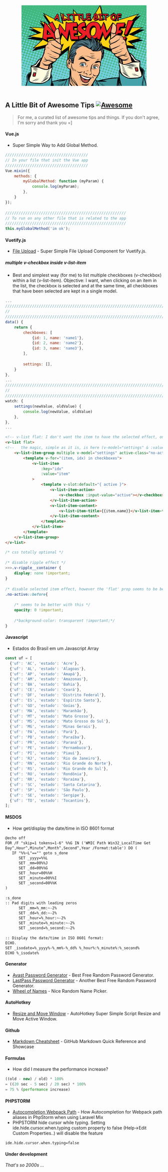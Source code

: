 <p align="center">
  <br>
  <img width="400" src="https://raw.githubusercontent.com/sINusBob/awesome-tips/master/Awesome-DL-002-620x400.jpg" alt="A Little Bit of Awesome Tips">
  <br>
  <br>
</p>

## A Little Bit of Awesome Tips [![Awesome](https://cdn.rawgit.com/sindresorhus/awesome/d7305f38d29fed78fa85652e3a63e154dd8e8829/media/badge.svg)](https://github.com/sINusBob/awesome-tips)

> For me, a curated list of awesome tips and things. If you don't agree, I'm sorry and thank you =]


#### Vue.js

- Super Simple Way to Add Global Method.
```javascript
/////////////////////////////////////
// In your file that init the Vue app
/////////////////////////////////////
Vue.mixin({
    methods: {
        myGlobalMethod: function (myParam) {
            console.log(myParam);
        },
    }
});

//////////////////////////////////////////////////////
// To run on any other file that is related to the app
//////////////////////////////////////////////////////
this.myGlobalMethod('im ok');
```


#### Vuetify.js

- [File Upload](https://github.com/sINusBob/super-simple-upload-file/) - Super Simple File Upload Component for Vuetify.js.

##### multiple v-checkbox inside v-list-item
- Best and simplest way (for me) to list multiple checkboxes (v-checkbox) within a list (v-list-item).
Objective: I want, when clicking on an item in the list, the checkbox is selected and at the same time, all checkboxes that have been selected are kept in a single model.
```javascript
...
////////////////////////////////////////////////////////////////////////
//
////////////////////////////////////////////////////////////////////////
data() {
    return {
        checkboxes: [
            {id: 1, name: 'name1'},
            {id: 2, name: 'name2'},
            {id: 3, name: 'name3'},
        ],

        settings: [],
    }
},
...
////////////////////////////////////////////////////////////////////////
//
////////////////////////////////////////////////////////////////////////
watch: {
    settings(newValue, oldValue) {
        console.log(newValue, oldValue)
    },
},
...
```

```html
<!-- v-list flat: I don't want the item to have the selected effect, only the checkbox -->
<v-list flat>
<!--   the magic, simple as it is, is here (v-model="settings" & :value="item") -->
    <v-list-item-group multiple v-model="settings" active-class="no-active">
        <template v-for="(item, idx) in checkboxes">
            <v-list-item
                :key="idx"
                :value="item"
            >
                <template v-slot:default="{ active }">
                    <v-list-item-action>
                        <v-checkbox :input-value="active"></v-checkbox>
                    </v-list-item-action>
                    <v-list-item-content>
                        <v-list-item-title>{{item.name}}</v-list-item-title>
                    </v-list-item-content>
                </template>
            </v-list-item>
        </template>
    </v-list-item-group>
</v-list>
```

```css
/* css totally optional */

/* disable ripple effect */
>>>.v-ripple__container {
    display: none !important;
}

/* disable selected item effect, however the 'flat' prop seems to be better */
.no-active::before{

    /* seems to be better with this */
    opacity: 0 !important;
    
    /*background-color: transparent !important;*/
}

```

#### Javascript

- Estados do Brasil em um Javascript Array
```javascript
const uf = [
  {'uf': 'AC', 'estado': 'Acre'},
  {'uf': 'AL', 'estado': 'Alagoas'},
  {'uf': 'AP', 'estado': 'Amapá'},
  {'uf': 'AM', 'estado': 'Amazonas'},
  {'uf': 'BA', 'estado': 'Bahia'},
  {'uf': 'CE', 'estado': 'Ceará'},
  {'uf': 'DF', 'estado': 'Distrito Federal'},
  {'uf': 'ES', 'estado': 'Espírito Santo'},
  {'uf': 'GO', 'estado': 'Goías'},
  {'uf': 'MA', 'estado': 'Maranhão'},
  {'uf': 'MT', 'estado': 'Mato Grosso'},
  {'uf': 'MS', 'estado': 'Mato Grosso do Sul'},
  {'uf': 'MG', 'estado': 'Minas Gerais'},
  {'uf': 'PA', 'estado': 'Pará'},
  {'uf': 'PB', 'estado': 'Paraíba'},
  {'uf': 'PR', 'estado': 'Paraná'},
  {'uf': 'PE', 'estado': 'Pernambuco'},
  {'uf': 'PI', 'estado': 'Piauí'},
  {'uf': 'RJ', 'estado': 'Rio de Janeiro'},
  {'uf': 'RN', 'estado': 'Rio Grande do Norte'},
  {'uf': 'RS', 'estado': 'Rio Grande do Sul'},
  {'uf': 'RO', 'estado': 'Rondônia'},
  {'uf': 'RR', 'estado': 'Roraíma'},
  {'uf': 'SC', 'estado': 'Santa Catarina'},
  {'uf': 'SP', 'estado': 'São Paulo'},
  {'uf': 'SE', 'estado': 'Sergipe'},
  {'uf': 'TO', 'estado': 'Tocantins'},
];
```


#### MSDOS

- How get/display the date/time in ISO 8601 format
```
@echo off
FOR /F "skip=1 tokens=1-6" %%G IN ('WMIC Path Win32_LocalTime Get Day^,Hour^,Minute^,Month^,Second^,Year /Format:table') DO (
   IF "%%~L"=="" goto s_done
      SET _yyyy=%%L
      SET _mm=00%%J
      SET _dd=00%%G
      SET _hour=00%%H
      SET _minute=00%%I
      SET _second=00%%K
)

:s_done
:: Pad digits with leading zeros
      SET _mm=%_mm:~-2%
      SET _dd=%_dd:~-2%
      SET _hour=%_hour:~-2%
      SET _minute=%_minute:~-2%
      SET _second=%_second:~-2%

:: Display the date/time in ISO 8601 format:
ECHO.
SET _isodate=%_yyyy%-%_mm%-%_dd% %_hour%:%_minute%:%_second%
ECHO %_isodate%
```


#### Generator

 - [Avast Password Generator](https://www.avast.com/random-password-generator) - Best Free Random Password Generator.
 - [LastPass Password Generator](https://www.lastpass.com/pt/password-generator) - Another Best Free Random Password Generator.
 - [Wheel of Names](https://wheelofnames.com) - Nice Random Name Picker.


#### AutoHotkey

- [Resize and Move Window](https://github.com/sINusBob/https://github.com/sINusBob/AutoHotkey-Super-Simple-Script-Resize-and-Move-Active-Window) - AutoHotkey Super Simple Script Resize and Move Active Window.





#### Github

- [Markdown Cheatsheet](https://github.com/adam-p/markdown-here/wiki/Markdown-Cheatsheet) - GitHub Markdown Quick Reference and Showcase


#### Formulas

- How did I measure the performance increase?
```javascript
((old - new) / old) * 100%
= ((20 sec - 5 sec) / 20 sec) * 100%
= 75 % (performance increase) 
```

#### PHPSTORM

- [Autocompletion Webpack Path](https://stefanbauer.me/tips-and-tricks/autocompletion-for-webpack-path-aliases-in-phpstorm-when-using-laravel-mix) - How Autocompletion for Webpack path aliases in PhpStorm when using Laravel Mix
- PHPSTORM hide cursor while typing. Setting ide.hide.cursor.when.typing custom property to false (Help->Edit Custom Properties..) will disable the feature
```
ide.hide.cursor.when.typing=false
```


#### Under development

*That's so 2000s ...*
